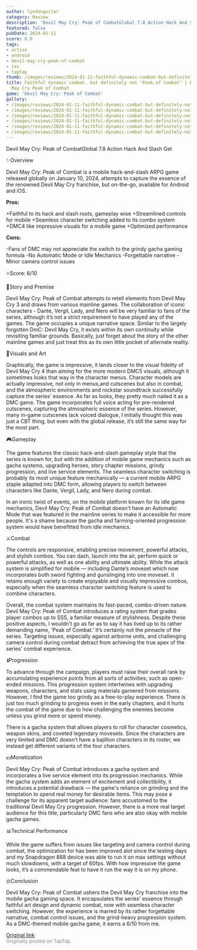 ```yaml
---
author: lyndonguitar
category: Review
description: 'Devil May Cry: Peak of CombatGlobal 7.8 Action Hack And Slash Get'
featured: false
pubDate: 2024-01-11
score: 6.0
tags:
- action
- android
- devil-may-cry-peak-of-combat
- ios
- taptap
thumb: /images/reviews/2024-01-11-faithful-dynamic-combat-but-definitely-not-peak-of-combat--review---devil-may-cry-peak-of-0.avif
title: Faithful dynamic combat, but definitely not ‘Peak of Combat’ | Review - Devil
  May Cry Peak of Combat
game: 'Devil May Cry: Peak of Combat'
gallery:
- /images/reviews/2024-01-11-faithful-dynamic-combat-but-definitely-not-peak-of-combat--review---devil-may-cry-peak-of-0.avif
- /images/reviews/2024-01-11-faithful-dynamic-combat-but-definitely-not-peak-of-combat--review---devil-may-cry-peak-of-1.avif
- /images/reviews/2024-01-11-faithful-dynamic-combat-but-definitely-not-peak-of-combat--review---devil-may-cry-peak-of-2.avif
- /images/reviews/2024-01-11-faithful-dynamic-combat-but-definitely-not-peak-of-combat--review---devil-may-cry-peak-of-3.avif
- /images/reviews/2024-01-11-faithful-dynamic-combat-but-definitely-not-peak-of-combat--review---devil-may-cry-peak-of-4.avif
- /images/reviews/2024-01-11-faithful-dynamic-combat-but-definitely-not-peak-of-combat--review---devil-may-cry-peak-of-5.avif
---
```

Devil May Cry: Peak of CombatGlobal
7.8
Action
Hack And Slash
Get

✨Overview

Devil May Cry: Peak of Combat is a mobile hack-and-slash ARPG game released globally on January 10, 2024, attempts to capture the essence of the renowned Devil May Cry franchise, but on-the-go, available for Android and iOS.


**Pros:**


+Faithful to its hack and slash roots, gameplay wise
+Streamlined controls for mobile
+Seamless character switching added to its combo system
+DMC4 like impressive visuals for a mobile game
+Optimized performance


**Cons:**


-Fans of DMC may not appreciate the switch to the grindy gacha gaming formula
-No Automatic Mode or Idle Mechanics
-Forgettable narrative
-Minor camera control issues

⭐️Score: 6/10

📖Story and Premise

Devil May Cry: Peak of Combat attempts to retell elements from Devil May Cry 3 and draws from various mainline games. The collaboration of iconic characters - Dante, Vergil, Lady, and Nero will be very familiar to fans of the series, although it’s not a strict requirement to have played any of the games. The game occupies a unique narrative space. Similar to the largely forgotten DmC: Devil May Cry, it exists within its own continuity while revisiting familiar grounds. Basically, just forget about the story of the other mainline games and just treat this as its own little pocket of alternate reality.

🎨Visuals and Art

Graphically, the game is impressive, it lands closer to the visual fidelity of Devil May Cry 4 than aiming for the more modern DMC5 visuals, although it sometimes looks that way in the character menus. Character models are actually impressive, not only in menus,and cutscenes but also in combat, and the atmospheric environments and rockstar soundtrack successfully capture the series' essence. As far as looks, they pretty much nailed it as a DMC game. The game incorporates full voice acting for pre-rendered cutscenes, capturing the atmospheric essence of the series. However, many in-game cutscenes lack voiced dialogue, I initially thought this was just a CBT thing, but even with the global release, it’s still the same way for the most part.

🎮Gameplay

The game features the classic hack-and-slash gameplay style that the series is known for, but with the addition of mobile game mechanics such as gacha systems, upgrading heroes, story chapter missions, grindy progression, and live service elements. The seamless character switching is probably its most unique feature mechanically — a current mobile ARPG staple adapted into DMC form, allowing players to switch between characters like Dante, Vergil, Lady, and Nero during combat.

In an ironic twist of events, on the mobile platform known for its idle game mechanics, Devil May Cry: Peak of Combat doesn't have an Automatic Mode that was featured in the mainline series to make it accessible for more people. It's a shame because the gacha and farming-oriented progression system would have benefitted from idle mechanics.

⚔️Combat

The controls are responsive, enabling precise movement, powerful attacks, and stylish combos. You can dash, launch into the air, perform quick or powerful attacks, as well as one ability and ultimate ability. While the attack system is simplified for mobile — including Dante’s moveset which now incorporates both sword fighting and gunslinging into one moveset. it retains enough variety to create enjoyable and visually impressive combos, especially when the seamless character switching feature is used to combine characters.

Overall, the combat system maintains its fast-paced, combo-driven nature. Devil May Cry: Peak of Combat introduces a rating system that grades player combos up to SSS, a familiar measure of stylishness. Despite these positive aspects, I wouldn't go as far as to say it has lived up to its rather demanding name, 'Peak of Combat.' It’s certainly not the pinnacle of the series. Targeting issues, especially against airborne units, and challenging camera control during combat detract from achieving the true apex of the series' combat experience.

⏫Progression

To advance through the campaign, players must raise their overall rank by accumulating experience points from all sorts of activities; such as open-ended missions. This progression system intertwines with upgrading weapons, characters, and stats using materials garnered from missions.  However, I find the game too grindy as a free-to-play experience. There is just too much grinding to progress even in the early chapters, and it hurts the combat of the game due to how challenging the enemies become unless you grind more or spend money.

There is a gacha system that allows players to roll for character cosmetics, weapon skins, and coveted legendary movesets. Since the characters are very limited and DMC doesn’t have a bajillion characters in its roster, we instead get different variants of the four characters.

💵Monetization

Devil May Cry: Peak of Combat introduces a gacha system and incorporates a live service element into its progression mechanics. While the gacha system adds an element of excitement and collectibility, it introduces a potential drawback — the game's reliance on grinding and the temptation to spend real money for desirable items. This may pose a challenge for its apparent target audience: fans accustomed to the traditional Devil May Cry progression. However, there is a more real target audience for this title, particularly DMC fans who are also okay with mobile gacha games.

📊Technical Performance

While the game suffers from issues like targeting and camera control during combat, the optimization for has been improved alot since the testing days and my Snapdragon 888 device was able to run it on max settings without much slowdowns, with a target of 60fps. With how impressive the game looks, it’s a commendable feat to have it run the way it is on my phone.

⚖️Conclusion

Devil May Cry: Peak of Combat ushers the Devil May Cry franchise into the mobile gacha gaming space. It encapsulates the series' essence through faithful art design and dynamic combat, now with seamless character switching. However, the experience is marred by its rather forgettable narrative, combat control issues, and the grind-heavy progression system. As a DMC-themed mobile gacha game, it earns a 6/10 from me.

[Original link](https://www.taptap.io/post/6808092)<br><span style="font-size: 0.95em; color: #888;">Originally posted on TapTap.</span>